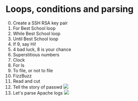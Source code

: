 # Loops, conditions and parsing

0. Create a SSH RSA key pair
1. For Best School loop
2. While Best School loop
3. Until Best School loop
4. If 9, say Hi!
5. 4 bad luck, 8 is your chance
6. Superstitious numbers
7. Clock
8. For ls
9. To file, or not to file
10. FizzBuzz
11. Read and cut
12. Tell the story of passwd
![](https://s3.amazonaws.com/alx-intranet.hbtn.io/uploads/medias/2020/9/03ca27392c6338e696fc0c3b08765f02c98457a1.jpg?X-Amz-Algorithm=AWS4-HMAC-SHA256&X-Amz-Credential=AKIARDDGGGOUSBVO6H7D%2F20220819%2Fus-east-1%2Fs3%2Faws4_request&X-Amz-Date=20220819T071743Z&X-Amz-Expires=86400&X-Amz-SignedHeaders=host&X-Amz-Signature=bef8fda41e4be793d2504c570c9d5df49bfec08e2f75b12f728e3e29d148df03)
13. Let's parse Apache logs
![](https://alx-intranet.hbtn.io/images/contents/sysadmin/projects/80/such_awk.jpg)
